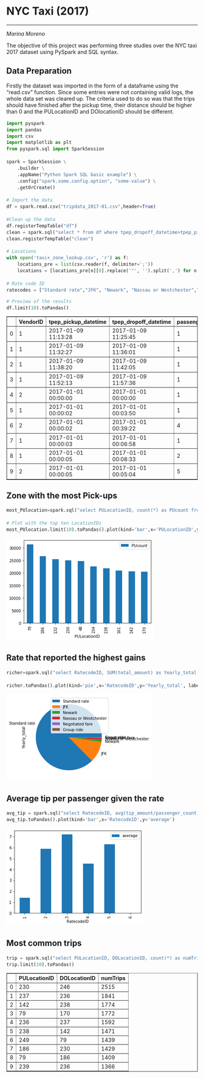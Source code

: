 # NYC Taxi (2017)
---

*Marina Moreno*

The objective of this project was performing three studies over the NYC taxi 2017 dataset using PySpark and SQL syntax.

## Data Preparation

Firstly the dataset was imported in the form of a dataframe using the “read.csv” function. Since some entries were not containing valid logs, the whole data set was cleared up. The criteria used to do so was that the trips should have finished after the pickup time, their distance should be higher than 0 and the PULocationID and DOlocationID should be different.


```python
import pyspark
import pandas
import csv
import matplotlib as plt
from pyspark.sql import SparkSession

spark = SparkSession \
    .builder \
    .appName("Python Spark SQL basic example") \
    .config("spark.some.config.option", "some-value") \
    .getOrCreate()

# Import the data
df = spark.read.csv("tripdata_2017-01.csv",header=True)

#Clean up the data
df.registerTempTable("df")
clean = spark.sql("select * from df where tpep_dropoff_datetime>tpep_pickup_datetime and trip_distance>0 and PULocationID != DOLocationID")
clean.registerTempTable("clean")

# Locations
with open('taxi+_zone_lookup.csv', 'r') as f:
    locations_pre = list(csv.reader(f, delimiter=';'))
    locations = [locations_pre[n][0].replace('"', '').split(',') for n in range(len(locations_pre))]

# Rate code ID
ratecodes = ["Standard rate","JFK", "Newark", "Nassau or Westchester","Negotiated fare","Group ride"]
```


```python
# Preview of the results
df.limit(10).toPandas()
```




<div>
<style scoped>
    .dataframe tbody tr th:only-of-type {
        vertical-align: middle;
    }

    .dataframe tbody tr th {
        vertical-align: top;
    }

    .dataframe thead th {
        text-align: right;
    }
</style>
<table border="1" class="dataframe">
  <thead>
    <tr style="text-align: right;">
      <th></th>
      <th>VendorID</th>
      <th>tpep_pickup_datetime</th>
      <th>tpep_dropoff_datetime</th>
      <th>passenger_count</th>
      <th>trip_distance</th>
      <th>RatecodeID</th>
      <th>store_and_fwd_flag</th>
      <th>PULocationID</th>
      <th>DOLocationID</th>
      <th>payment_type</th>
      <th>fare_amount</th>
      <th>extra</th>
      <th>mta_tax</th>
      <th>tip_amount</th>
      <th>tolls_amount</th>
      <th>improvement_surcharge</th>
      <th>total_amount</th>
    </tr>
  </thead>
  <tbody>
    <tr>
      <td>0</td>
      <td>1</td>
      <td>2017-01-09 11:13:28</td>
      <td>2017-01-09 11:25:45</td>
      <td>1</td>
      <td>3.30</td>
      <td>1</td>
      <td>N</td>
      <td>263</td>
      <td>161</td>
      <td>1</td>
      <td>12.5</td>
      <td>0</td>
      <td>0.5</td>
      <td>2</td>
      <td>0</td>
      <td>0.3</td>
      <td>15.3</td>
    </tr>
    <tr>
      <td>1</td>
      <td>1</td>
      <td>2017-01-09 11:32:27</td>
      <td>2017-01-09 11:36:01</td>
      <td>1</td>
      <td>.90</td>
      <td>1</td>
      <td>N</td>
      <td>186</td>
      <td>234</td>
      <td>1</td>
      <td>5</td>
      <td>0</td>
      <td>0.5</td>
      <td>1.45</td>
      <td>0</td>
      <td>0.3</td>
      <td>7.25</td>
    </tr>
    <tr>
      <td>2</td>
      <td>1</td>
      <td>2017-01-09 11:38:20</td>
      <td>2017-01-09 11:42:05</td>
      <td>1</td>
      <td>1.10</td>
      <td>1</td>
      <td>N</td>
      <td>164</td>
      <td>161</td>
      <td>1</td>
      <td>5.5</td>
      <td>0</td>
      <td>0.5</td>
      <td>1</td>
      <td>0</td>
      <td>0.3</td>
      <td>7.3</td>
    </tr>
    <tr>
      <td>3</td>
      <td>1</td>
      <td>2017-01-09 11:52:13</td>
      <td>2017-01-09 11:57:36</td>
      <td>1</td>
      <td>1.10</td>
      <td>1</td>
      <td>N</td>
      <td>236</td>
      <td>75</td>
      <td>1</td>
      <td>6</td>
      <td>0</td>
      <td>0.5</td>
      <td>1.7</td>
      <td>0</td>
      <td>0.3</td>
      <td>8.5</td>
    </tr>
    <tr>
      <td>4</td>
      <td>2</td>
      <td>2017-01-01 00:00:00</td>
      <td>2017-01-01 00:00:00</td>
      <td>1</td>
      <td>.02</td>
      <td>2</td>
      <td>N</td>
      <td>249</td>
      <td>234</td>
      <td>2</td>
      <td>52</td>
      <td>0</td>
      <td>0.5</td>
      <td>0</td>
      <td>0</td>
      <td>0.3</td>
      <td>52.8</td>
    </tr>
    <tr>
      <td>5</td>
      <td>1</td>
      <td>2017-01-01 00:00:02</td>
      <td>2017-01-01 00:03:50</td>
      <td>1</td>
      <td>.50</td>
      <td>1</td>
      <td>N</td>
      <td>48</td>
      <td>48</td>
      <td>2</td>
      <td>4</td>
      <td>0.5</td>
      <td>0.5</td>
      <td>0</td>
      <td>0</td>
      <td>0.3</td>
      <td>5.3</td>
    </tr>
    <tr>
      <td>6</td>
      <td>2</td>
      <td>2017-01-01 00:00:02</td>
      <td>2017-01-01 00:39:22</td>
      <td>4</td>
      <td>7.75</td>
      <td>1</td>
      <td>N</td>
      <td>186</td>
      <td>36</td>
      <td>1</td>
      <td>22</td>
      <td>0.5</td>
      <td>0.5</td>
      <td>4.66</td>
      <td>0</td>
      <td>0.3</td>
      <td>27.96</td>
    </tr>
    <tr>
      <td>7</td>
      <td>1</td>
      <td>2017-01-01 00:00:03</td>
      <td>2017-01-01 00:06:58</td>
      <td>1</td>
      <td>.80</td>
      <td>1</td>
      <td>N</td>
      <td>162</td>
      <td>161</td>
      <td>1</td>
      <td>6</td>
      <td>0.5</td>
      <td>0.5</td>
      <td>1.45</td>
      <td>0</td>
      <td>0.3</td>
      <td>8.75</td>
    </tr>
    <tr>
      <td>8</td>
      <td>1</td>
      <td>2017-01-01 00:00:05</td>
      <td>2017-01-01 00:08:33</td>
      <td>2</td>
      <td>.90</td>
      <td>1</td>
      <td>N</td>
      <td>48</td>
      <td>50</td>
      <td>1</td>
      <td>7</td>
      <td>0.5</td>
      <td>0.5</td>
      <td>0</td>
      <td>0</td>
      <td>0.3</td>
      <td>8.3</td>
    </tr>
    <tr>
      <td>9</td>
      <td>2</td>
      <td>2017-01-01 00:00:05</td>
      <td>2017-01-01 00:05:04</td>
      <td>5</td>
      <td>1.76</td>
      <td>1</td>
      <td>N</td>
      <td>140</td>
      <td>74</td>
      <td>2</td>
      <td>7</td>
      <td>0.5</td>
      <td>0.5</td>
      <td>0</td>
      <td>0</td>
      <td>0.3</td>
      <td>8.3</td>
    </tr>
  </tbody>
</table>
</div>



## Zone with the most Pick-ups


```python
most_PUlocation=spark.sql("select PULocationID, count(*) as PUcount from clean group by PUlocationID order by PUcount desc")

# Plot with the top ten LocationIDs
most_PUlocation.limit(10).toPandas().plot(kind='bar',x='PULocationID',y='PUcount')

```


    
![png](images/taxi_output_5_0.png)
    


## Rate that reported the highest gains


```python
richer=spark.sql("select RatecodeID, SUM(total_amount) as Yearly_total from clean group by RatecodeID order by Yearly_total desc")

richer.toPandas().plot(kind='pie',x='RatecodeID',y='Yearly_total', labels=ratecodes)

```


    
![png](images/taxi_output_7_0.png)
    


## Average tip per passenger given the rate


```python
avg_tip = spark.sql("select RatecodeID, avg(tip_amount/passenger_count) as average from clean group by RatecodeID order by RatecodeID")
avg_tip.toPandas().plot(kind='bar',x='RatecodeID',y='average')
```


    
![png](images/taxi_output_9_0.png)
    


## Most common trips


```python
trip = spark.sql("select PULocationID, DOLocationID, count(*) as numTrips from clean group by PULocationID,DOLocationID order by numTrips desc")
trip.limit(10).toPandas()

```




<div>
<style scoped>
    .dataframe tbody tr th:only-of-type {
        vertical-align: middle;
    }

    .dataframe tbody tr th {
        vertical-align: top;
    }

    .dataframe thead th {
        text-align: right;
    }
</style>
<table border="1" class="dataframe">
  <thead>
    <tr style="text-align: right;">
      <th></th>
      <th>PULocationID</th>
      <th>DOLocationID</th>
      <th>numTrips</th>
    </tr>
  </thead>
  <tbody>
    <tr>
      <td>0</td>
      <td>230</td>
      <td>246</td>
      <td>2515</td>
    </tr>
    <tr>
      <td>1</td>
      <td>237</td>
      <td>236</td>
      <td>1841</td>
    </tr>
    <tr>
      <td>2</td>
      <td>142</td>
      <td>238</td>
      <td>1774</td>
    </tr>
    <tr>
      <td>3</td>
      <td>79</td>
      <td>170</td>
      <td>1772</td>
    </tr>
    <tr>
      <td>4</td>
      <td>236</td>
      <td>237</td>
      <td>1592</td>
    </tr>
    <tr>
      <td>5</td>
      <td>238</td>
      <td>142</td>
      <td>1471</td>
    </tr>
    <tr>
      <td>6</td>
      <td>249</td>
      <td>79</td>
      <td>1439</td>
    </tr>
    <tr>
      <td>7</td>
      <td>186</td>
      <td>230</td>
      <td>1429</td>
    </tr>
    <tr>
      <td>8</td>
      <td>79</td>
      <td>186</td>
      <td>1409</td>
    </tr>
    <tr>
      <td>9</td>
      <td>239</td>
      <td>236</td>
      <td>1366</td>
    </tr>
  </tbody>
</table>
</div>


